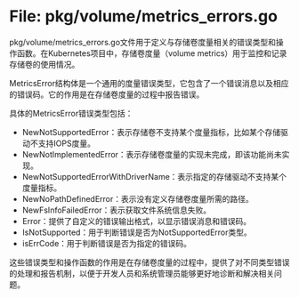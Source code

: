 # File: pkg/volume/metrics_errors.go

pkg/volume/metrics_errors.go文件用于定义与存储卷度量相关的错误类型和操作函数。在Kubernetes项目中，存储卷度量（volume metrics）用于监控和记录存储卷的使用情况。

MetricsError结构体是一个通用的度量错误类型，它包含了一个错误消息以及相应的错误码。它的作用是在存储卷度量的过程中报告错误。

具体的MetricsError错误类型包括：
- NewNotSupportedError：表示存储卷不支持某个度量指标，比如某个存储驱动不支持IOPS度量。
- NewNotImplementedError：表示存储卷度量的实现未完成，即该功能尚未实现。
- NewNotSupportedErrorWithDriverName：表示指定的存储驱动不支持某个度量指标。
- NewNoPathDefinedError：表示没有定义存储卷度量所需的路径。
- NewFsInfoFailedError：表示获取文件系统信息失败。
- Error：提供了自定义的错误输出格式，以显示错误消息和错误码。
- IsNotSupported：用于判断错误是否为NotSupportedError类型。
- isErrCode：用于判断错误是否为指定的错误码。

这些错误类型和操作函数的作用是在存储卷度量的过程中，提供了对不同类型错误的处理和报告机制，以便于开发人员和系统管理员能够更好地诊断和解决相关问题。

